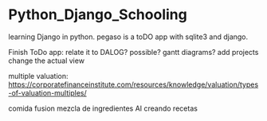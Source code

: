 # Python_Django_Schooling

learning Django in python. pegaso is a toDO app with sqlite3 and django.

Finish ToDo app:
relate it to DALOG? possible? gantt diagrams? add projects change the actual view

multiple valuation:
https://corporatefinanceinstitute.com/resources/knowledge/valuation/types-of-valuation-multiples/

comida fusion
mezcla de ingredientes AI creando recetas


